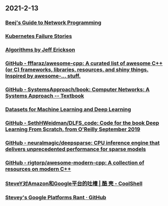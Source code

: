 
## 2021-2-13

### [Beej's Guide to Network Programming](https://beej.us/guide/bgnet/html/)

### [Kubernetes Failure Stories](https://k8s.af/?continueFlag=6dc368e1c722c499d95cd877f30df965)

### [Algorithms by Jeff Erickson](http://jeffe.cs.illinois.edu/teaching/algorithms/?continueFlag=6dc368e1c722c499d95cd877f30df965)

### [GitHub - fffaraz/awesome-cpp: A curated list of awesome C++ (or C) frameworks, libraries, resources, and shiny things. Inspired by awesome-... stuff.](https://github.com/fffaraz/awesome-cpp)

### [GitHub - SystemsApproach/book: Computer Networks: A Systems Approach -- Textbook](https://github.com/SystemsApproach/book)

### [Datasets for Machine Learning and Deep Learning](https://sebastianraschka.com/blog/2021/ml-dl-datasets.html)

### [GitHub - SethHWeidman/DLFS_code: Code for the book Deep Learning From Scratch, from O'Reilly September 2019](https://github.com/SethHWeidman/DLFS_code)

### [GitHub - neuralmagic/deepsparse: CPU inference engine that delivers unprecedented performance for sparse models](https://github.com/neuralmagic/deepsparse)

### [GitHub - rigtorp/awesome-modern-cpp: A collection of resources on modern C++](https://github.com/rigtorp/awesome-modern-cpp)

### [SteveY对Amazon和Google平台的吐槽 | 酷 壳 - CoolShell](https://coolshell.cn/articles/5701.html)

### [Stevey's Google Platforms Rant · GitHub](https://gist.github.com/chitchcock/1281611)